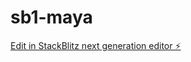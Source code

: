 # sb1-maya

[Edit in StackBlitz next generation editor ⚡️](https://stackblitz.com/~/github.com/codexxxhost2024/sb1-maya)